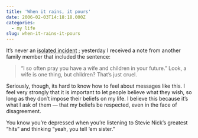 ```yaml
---
title: 'When it rains, it pours'
date: 2006-02-03T14:18:18.000Z
categories:
  - my life
slug: when-it-rains-it-pours
---
```

It’s never an [isolated incident][1]  ; yesterday I received a note from another family member that included the sentence:

> “I so often pray you have a wife and children in your future.”
Look, a wife is one thing, but children? That’s just cruel.

Seriously, though, its hard to know how to feel about messages like this. I feel very strongly that it is important to let people believe what they wish, so long as they don’t impose their beliefs on my life. I believe this because it’s what I ask of them — that my beliefs be respected, even in the face of disagreement.

You know you’re depressed when you’re listening to Stevie Nick’s greatest “hits” and thinking “yeah, you tell &#8216;em sister.”



 [1]: http://yergler.net/blog/2006/02/01/one-step-forward-two-steps-back/

